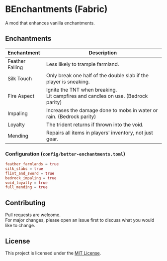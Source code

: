 # BEnchantments (Fabric)

A mod that enhances vanilla enchantments.

## Enchantments

| Enchantment     | Description                                                                            |
|:----------------|----------------------------------------------------------------------------------------|
| Feather Falling | Less likely to trample farmland.                                                       |
| Silk Touch      | Only break one half of the double slab if the player is sneaking.                      |
| Fire Aspect     | Ignite the TNT when breaking. <br/> Lit campfires and candles on use. (Bedrock parity) |
| Impaling        | Increases the damage done to mobs in water or rain. (Bedrock parity)                   |
| Loyalty         | The trident returns if thrown into the void.                                           |
| Mending         | Repairs all items in players' inventory, not just gear.                                |

### Configuration (`config/better-enchantments.toml`)

```toml
feather_farmlands = true
silk_slabs = true
flint_and_sword = true
bedrock_impaling = true
void_loyalty = true
full_mending = true
```

## Contributing

Pull requests are welcome.  
For major changes, please open an issue first to discuss what you would like to change.

## License

This project is licensed under the [MIT License][license].

[license]: ./LICENSE
